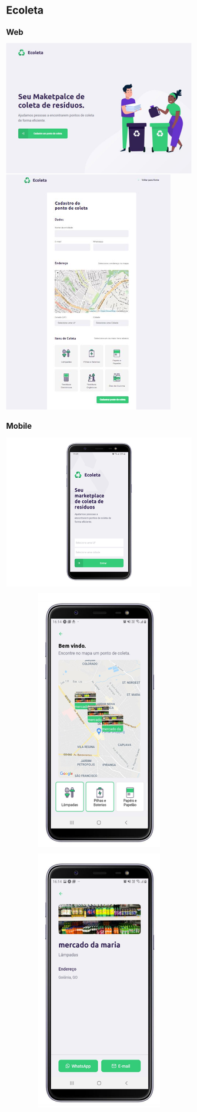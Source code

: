 # Ecoleta

## Web

<img src="/image/ecoletaw.JPG" />
<img src="/image/ecoletaw2.JPG" />

## Mobile
<p align="center">
 <img src="/image/home.png" /> 
</p>
<p align="center">
 <img src="/image/points.png" width="331" height="688" />
</p>
<p align="center">
 <img src="/image/detail.png" width="331" height="688" />
</p>

